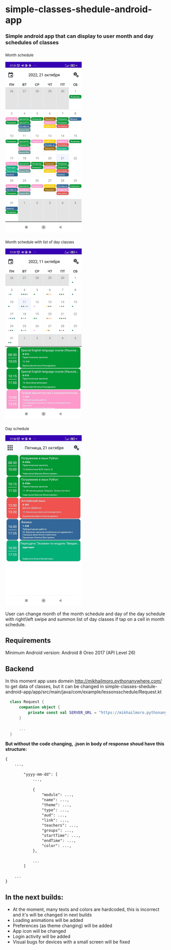 # simple-classes-shedule-android-app

### Simple android app that can display to user month and day schedules of classes

<sub>Month schedule</sub>

[<img src="https://github.com/mikhail-moro/res/blob/main/month_schedule.jpg" width="240" />](https://github.com/mikhail-moro/res/blob/main/month_schedule.jpg)

<sub>Month schedule with list of day classes</sub>

[<img src="https://github.com/mikhail-moro/res/blob/main/month_schedule_with_raised_bottom_list.jpg" width="240" />](https://github.com/mikhail-moro/res/blob/main/month_schedule_with_raised_bottom_list.jpg)

<sub>Day schedule</sub>

[<img src="https://github.com/mikhail-moro/res/blob/main/daily_schedule.jpg" width="240" />](https://github.com/mikhail-moro/res/blob/main/daily_schedule.jpg)


User can change month of the month schedule and day of the day schedule with right\left swipe and summon list of day classes if tap on a cell in month schedule.


## Requirements

Minimum Android version: Android 8 Oreo 2017 (API Level 26)


## Backend

In this moment app uses domein http://mikhailmoro.pythonanywhere.com/ to get data of classes, but it can be changed in 
simple-classes-shedule-android-app/app/src/main/java/com/example/lessonsschedule/Request.kt
```Kotlin
  class Request {
      companion object {
          private const val SERVER_URL = "https://mikhailmoro.pythonanywhere.com/"
      }
      
      ...
  }
```

**But without the code changing, .json in body of response shoud have this structure:**
```
{
    ...,
  
        "yyyy-mm-dd": [
            ...,
    
            {
                "module": ...,
                "name": ...,
                "theme": ...,
                "type": ...,
                "aud": ...,
                "link": ...,
                "teachers": ...,
                "groups": ...,
                "startTime": ...,
                "endTime": ...,
                "color": ...,
            },
    
            ...
        ]
  
    ...
}
```

## In the next builds:
  + At the moment, many texts and colors are hardcoded, this is incorrect and it's will be changed in next builds
  + Loading animations will be added
  + Preferences (as theme changing) will be added
  + App icon wiil be changed
  + Login activity will be added
  + Visual bugs for devices with a small screen will be fixed
